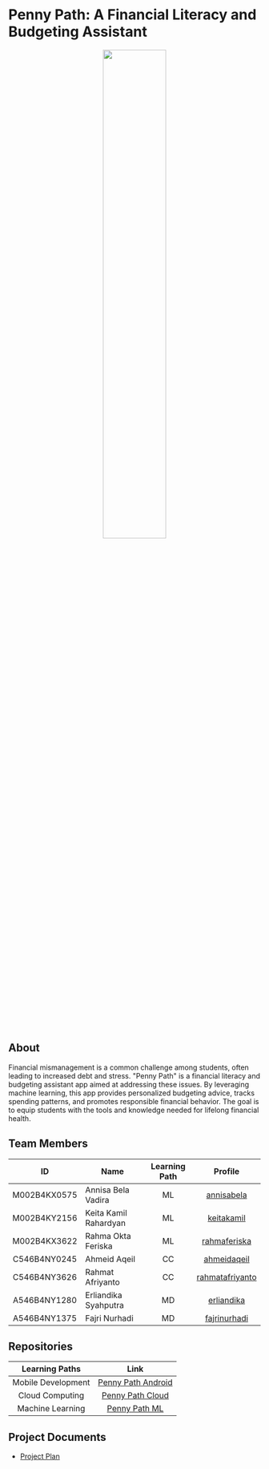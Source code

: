 # Penny Path: A Financial Literacy and Budgeting Assistant  

<div align="center">  
<img src="https://github.co/Mubazir-Bangkit-2023/.github/assets/95016158/f4a7c570-a890-43ee-b4cd-a67724b9f271" width="50%" height="50%">  
</div>  

## About  
Financial mismanagement is a common challenge among students, often leading to increased debt and stress. "Penny Path" is a financial literacy and budgeting assistant app aimed at addressing these issues. By leveraging machine learning, this app provides personalized budgeting advice, tracks spending patterns, and promotes responsible financial behavior. The goal is to equip students with the tools and knowledge needed for lifelong financial health.  

## Team Members  

| ID           | Name                       | Learning Path | Profile                       |  
| :----------: | -------------------------- | :-----------: | :---------------------------: |  
| M002B4KX0575 | Annisa Bela Vadira         | ML            | [annisabela](https://github.com/annisabela)         |  
| M002B4KY2156 | Keita Kamil Rahardyan      | ML            | [keitakamil](https://github.com/keitakamil)         |  
| M002B4KX3622 | Rahma Okta Feriska         | ML            | [rahmaferiska](https://github.com/rahmaferiska)     |  
| C546B4NY0245 | Ahmeid Aqeil               | CC            | [ahmeidaqeil](https://github.com/ahmeidaqeil)       |  
| C546B4NY3626 | Rahmat Afriyanto           | CC            | [rahmatafriyanto](https://github.com/rahmatafriyanto)|  
| A546B4NY1280 | Erliandika Syahputra       | MD            | [erliandika](https://github.com/erliandika)         |  
| A546B4NY1375 | Fajri Nurhadi              | MD            | [fajrinurhadi](https://github.com/fajrinurhadi)     |  

## Repositories  

| Learning Paths    | Link                                                        |  
| :---------------: | :--------------------------------------------------------: |  
| Mobile Development| [Penny Path Android](https://github.com/your-repo-android) |  
| Cloud Computing   | [Penny Path Cloud](https://github.com/your-repo-cloud)     |  
| Machine Learning  | [Penny Path ML](https://github.com/your-repo-ml)           |  

## Project Documents  
- [Project Plan](https://drive.google.com/file/d/117fa7skGpOTBlynkuiJjZMX21agasxmF/view?usp=sharing)  
